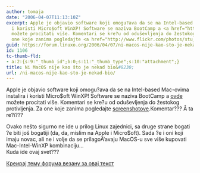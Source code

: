 ```yaml
---
author: tomaja
date: "2006-04-07T11:13:10Z"
excerpt: Apple je objavio software koji omogu?ava da se na Intel-based Mac-ovima instalira
  i koristi Micro$oft WinXP! Software se naziva BootCamp a <a href="http://news.bbc.co.uk/1/hi/technology/4883482.stm">ovde</a>
  možete procitati više. Komentari se kre?u od oduševljenja do žestokog protivljenja.  Za
  one koje zanima pogledajte <a href="http://www.flickr.com/photos/stu_plaw/123995291/in/photostream/">screenshotove</a>.
guid: https://forum.linuxo.org/2006/04/07/ni-macos-nije-kao-sto-je-nekad-bio/
id: 1106
tc-thumb-fld:
- a:2:{s:9:"_thumb_id";b:0;s:11:"_thumb_type";s:10:"attachment";}
title: Ni MacOS nije kao što je nekad bio&#8230;
url: /ni-macos-nije-kao-sto-je-nekad-bio/
---
```

Apple je objavio software koji omogu?ava da se na Intel-based Mac-ovima instalira i koristi Micro$oft WinXP! Software se naziva BootCamp a [ovde](http://news.bbc.co.uk/1/hi/technology/4883482.stm) možete procitati više. Komentari se kre?u od oduševljenja do žestokog protivljenja. Za one koje zanima pogledajte [screenshotove](http://www.flickr.com/photos/stu_plaw/123995291/in/photostream/).<!--break-->Komentar??? Å ta re?i???

  
Ovako nešto sigurno ne ide u prilog Linux zajednici, sa druge strane bogati ?e biti još bogatiji (da, da, mislim na Apple i Micro$oft). Sada ?e i oni koji imaju novac, ali ne i volje da se prilagoÄ‘avaju MacOS-u sve više kupovati Mac-Intel-WinXP kombinaciju&#8230;  
Kuda ide ovaj svet???

[Креирај тему форума везану за овај текст](https://linuxo.org/nova-tema-na-forumu/?se_pid=1106)